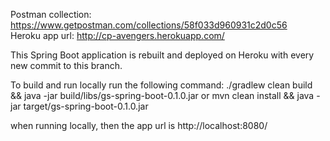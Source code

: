 Postman collection: https://www.getpostman.com/collections/58f033d960931c2d0c56  
Heroku app url: http://cp-avengers.herokuapp.com/

This Spring Boot application is rebuilt and deployed on Heroku with every new commit to this branch.  
  
To build and run locally run the following command: 
./gradlew clean build && java -jar build/libs/gs-spring-boot-0.1.0.jar
or
mvn clean install && java -jar target/gs-spring-boot-0.1.0.jar

when running locally, then the app url is http://localhost:8080/
